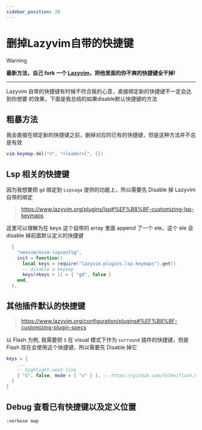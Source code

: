 ```yaml
---
sidebar_position: 20
---
```


# 删掉Lazyvim自带的快捷键

> [!WARNING]
>
> **最新方法，自己 fork 一个 [Lazyvim](https://github.com/LintaoAmons/LazyVim)，把他里面的你不爽的快捷键全干掉!**

---

Lazyvim 自带的快捷键有时候不符合我的心意，直接绑定新的快捷键不一定会达到你想要
的效果，下面是我总结的如果disable默认快捷键的方法

## 粗暴方法

我会直接在绑定新的快捷键之前，删掉对应的已有的快捷键，但是这种方法并不总是有效

```lua
vim.keymap.del("n", "<leader>l", {})
```

## Lsp 相关的快捷键

因为我想要把 `gd` 绑定到 `Lspsaga` 提供的功能上，所以需要先 Disable 掉 Lazyvim
自带的绑定

> https://www.lazyvim.org/plugins/lsp#%EF%B8%8F-customizing-lsp-keymaps

这里可以理解为在 keys 这个自带的 array 里面 append 了一个 ele，这个 ele 会
disable 掉前面默认定义的快捷键

```lua
  {
    "neovim/nvim-lspconfig",
    init = function()
      local keys = require("lazyvim.plugins.lsp.keymaps").get()
      -- disable a keymap
      keys[#keys + 1] = { "gd", false }
    end,
  },
```

## 其他插件默认的快捷键

> https://www.lazyvim.org/configuration/plugins#%EF%B8%8F-customizing-plugin-specs

以 Flash 为例, 我需要把 `S` 在 visual 模式下作为 `surround` 插件的快捷键，但是Flash
现在会使用这个快捷键，所以需要先 Disable 掉它

```lua
keys = {
    ...
    -- highlight-next-line
    { "S", false, mode = { "v" } }, -- https://github.com/folke/flash.nvim/discussions/251
  }
}
```

## Debug 查看已有快捷键以及定义位置

```
:verbose map
```
